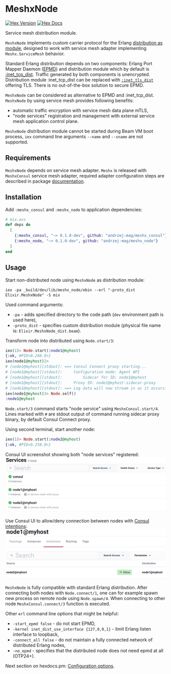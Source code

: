 # MeshxNode
[![Hex Version](https://img.shields.io/hexpm/v/meshx_node)](https://hex.pm/packages/meshx_node)
[![Hex Docs](https://img.shields.io/badge/hex-docs-lightgreen)](https://hexdocs.pm/meshx_node)

<!-- MDOC !-->
Service mesh distribution module.

`MeshxNode` implements custom carrier protocol for the Erlang [distribution as module](https://erlang.org/doc/apps/erts/alt_dist.html#distribution-module), designed to work with service mesh adapter implementing `Meshx.ServiceMesh` behavior.

Standard Erlang distribution depends on two components: Erlang Port Mapper Daemon ([EPMD](https://erlang.org/doc/man/epmd.html)) and distribution module which by default is [:inet_tcp_dist](https://github.com/erlang/otp/blob/master/lib/kernel/src/inet_tcp_dist.erl). Traffic generated by both components is unencrypted. Distribution module :inet_tcp_dist can be replaced with [`:inet_tls_dist`](http://erlang.org/doc/apps/ssl/ssl_distribution.html) offering TLS. There is no out-of-the-box solution to secure EPMD.

`MeshxNode` can be considered as alternative to EPMD and :inet_tcp_dist.
`MeshxNode` by using service mesh provides following benefits:
  * automatic traffic encryption with service mesh data plane mTLS,
  * "node services" registration and management with external service mesh application control plane.

`MeshxNode` distribution module cannot be started during Beam VM boot process, `iex` command line arguments `--name` and `--sname` are not supported.

## Requirements
`MeshxNode` depends on service mesh adapter. `Meshx` is released with `MeshxConsul` service mesh adapter, required adapter configuration steps are described in package [documentation](https://github.com/andrzej-mag/meshx_consul).

## Installation
Add `:meshx_consul` and `:meshx_node` to application dependencies:
```elixir
# mix.exs
def deps do
  [
    {:meshx_consul, "~> 0.1.0-dev", github: "andrzej-mag/meshx_consul"},
    {:meshx_node, "~> 0.1.0-dev", github: "andrzej-mag/meshx_node"}
  ]
end
```

## Usage
Start non-distributed node using `MeshxNode` as distribution module:
```shell
iex -pa _build/dev/lib/meshx_node/ebin --erl "-proto_dist Elixir.MeshxNode" -S mix
```
Used command arguments:
  * `-pa` - adds specified directory to the code path (`dev` environment path is used here),
  * `-proto_dist` - specifies custom distribution module (physical file name is: `Elixir.MeshxNode_dist.beam`).

Transform node into distributed using `Node.start/3`:
```elixir
iex(1)> Node.start(:node1@myhost)
{:ok, #PID<0.248.0>}
iex(node1@myhost)2>
# [node1@myhost][stdout]: ==> Consul Connect proxy starting...
# [node1@myhost][stdout]:     Configuration mode: Agent API
# [node1@myhost][stdout]:         Sidecar for ID: node1@myhost
# [node1@myhost][stdout]:     Proxy ID: node1@myhost-sidecar-proxy
# [node1@myhost][stdout]: ==> Log data will now stream in as it occurs:
iex(node1@myhost)3> Node.self()
:node1@myhost
```
`Node.start/3` command starts "node service" using `MeshxConsul.start/4`. Lines marked with `#` are stdout output of command running sidecar proxy binary, by default Consul Connect proxy.

Using second terminal, start another node:
```elixir
iex(1)> Node.start(:node2@myhost)
{:ok, #PID<0.258.0>}
```

Consul UI screenshot showing both "node services" registered:
![image](assets/services.png)

Use Consul UI to allow/deny connection between nodes with [Consul intentions](https://www.consul.io/docs/connect/intentions):
![image](assets/intentions.png)

`MeshxNode` is fully compatible with standard Erlang distribution. After connecting both nodes with `Node.connect/1`, one can for example spawn new process on remote node using `Node.spawn/4`. When connecting to other node `MeshxConsul.connect/3` function is executed.

Other `erl` command line options that might be helpful:
  - `-start_epmd false` - do not start EPMD,
  - `-kernel inet_dist_use_interface {127,0,0,1}` - limit Erlang listen interface to loopback,
  - `-connect_all false` - do not maintain a fully connected network of distributed Erlang nodes,
  - `-no_epmd` - specifies that the distributed node does not need epmd at all (OTP24+).

<!-- MDOC !-->
Next section on hexdocs.pm: [Configuration options](https://hexdocs.pm/meshx_node/MeshxNode.html#module-configuration-options).
